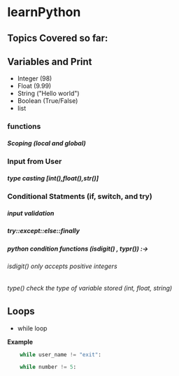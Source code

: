# learnPython

## Topics Covered so far:
## Variables and Print

<ul>
	<li>Integer (98)</li>
	<li>Float (9.99)</li>
	<li>String ("Hello world")</li>
	<li>Boolean (True/False)</li>
	<li>list</li>
</ul>

### functions
##### Scoping (local and global)
### Input from User 
##### type casting [int(),float(),str()]
### Conditional Statments (if, switch, and try)
##### input validation
##### try::except::else::finally
##### python condition functions (isdigit() , typr()) :->
###### isdigit() only accepts positive integers
###### type() check the type of variable stored (int, float, string)
## Loops
<ul>
	<li>while loop</li>
</ul>

__Example__

```python
	while user_name != "exit":
```

```python 
	while number != 5:
```

